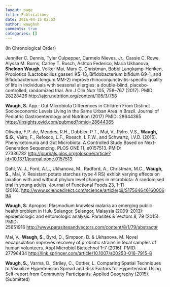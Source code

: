 ```yaml
---
layout: page
title: Publications
date: 2016-04-15 02:52
author: waughsh
comments: true
categories: []
---
```

(In Chronological Order)

Jennifer C. Dennis, Tyler Culpepper, Carmelo Nieves, Jr., Cassie C. Rowe, Alyssa M. Burns, Carley T. Rusch, Ashton Federico, Maria Ukhanova, <strong>Sheldon Waugh</strong>, Volker Mai, Mary C. Christman, Bobbi Langkamp-Henken, Probiotics (Lactobacillus gasseri KS-13, Bifidobacterium bifidum G9-1, and Bifidobacterium longum MM-2) improve rhinoconjunctivitis-specific quality of life in individuals with seasonal allergies: a double-blind, placebo-controlled, randomized trial. Am J Clin Nutr 105, 758–767 (2017). PMID: 28228426 <a href="http://ajcn.nutrition.org/content/105/3/758">http://ajcn.nutrition.org/content/105/3/758</a>

<strong>Waugh, S.</strong> App.: Gut Microbiota Differences in Children From Distinct Socioeconomic Levels Living in the Same Urban Area in Brazil. Journal of Pediatric Gastroenterology and Nutrition (2017) PMID: 28644365 <a href="https://insights.ovid.com/pubmed?pmid=28644365">https://insights.ovid.com/pubmed?pmid=28644365</a>

Oliveira, F.P. de, Mendes, R.H., Dobbler, P.T., Mai, V., Pylro, V.S., <strong>Waugh, S.G</strong>., Vairo, F., Refosco, L.F., Roesch, L.F.W., and Schwartz, I.V.D. (2016). Phenylketonuria and Gut Microbiota: A Controlled Study Based on Next-Generation Sequencing. PLOS ONE 11, e0157513. PMID: 27336782 <a href="http://journals.plos.org/plosone/article?id=10.1371/journal.pone.0157513">http://journals.plos.org/plosone/article?id=10.1371/journal.pone.0157513</a>

Dahl, W. J., Ford, A.L., Ukhanova, M., Radford, A., Christman, M.C., <strong>Waugh, S.</strong>, Mai, V. Resistant potato starches (type 4 RS) exhibit varying effects on laxation with and without phylum level changes in microbiota: A randomised trial in young adults. Journal of Functional Foods 23, 1–11 (2016). <a href="http://www.sciencedirect.com/science/article/pii/S1756464616000694">http://www.sciencedirect.com/science/article/pii/S1756464616000694</a>

<strong>Waugh, S.</strong> Apropos: Plasmodium knowlesi malaria an emerging public health problem in Hulu Selangor, Selangor, Malaysia (2009–2013): epidemiologic and entomologic analysis. Parasites &amp; Vectors 8, 79 (2015). PMID: 25651916 <a href="http://www.parasitesandvectors.com/content/8/1/79/abstract#">http://www.parasitesandvectors.com/content/8/1/79/abstract#</a>

Mai, V., <strong>Waugh, S</strong>., Byrd, D., Simpson, D. &amp; Ukhanova, M. Novel encapsulation improves recovery of probiotic strains in fecal samples of human volunteers. Appl Microbiol Biotechnol 1–7 (2016). PMID: 27796434 <a href="http://link.springer.com/article/10.1007/s00253-016-7915-8">http://link.springer.com/article/10.1007/s00253-016-7915-8</a>

<strong>Waugh, S.,</strong> Varma, D., Striley, C., Cottler, L. Comparing Spatial Techniques to Visualize Hypertension Spread and Risk Factors for Hypertension Using Self-report from Community Participants. Applied Geography (2015). (Submitted)
